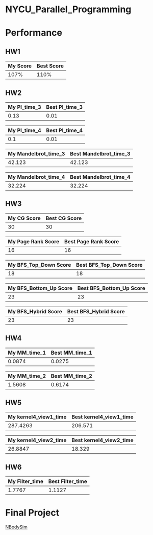 # NYCU_Parallel_Programming

# Performance

## HW1
| My Score | Best Score |
| -------- | ---------- |
| 107%     | 110%       |

## HW2
| My PI_time_3 | Best PI_time_3 | 
| ------------ | -------------- |
| 0.13         | 0.01           |

| My PI_time_4 | Best PI_time_4 | 
| ------------ | -------------- |
| 0.1          | 0.01           | 

| My Mandelbrot_time_3 | Best Mandelbrot_time_3 |
| -------------------- | ---------------------- |
| 42.123               | 42.123                 |

| My Mandelbrot_time_4 | Best Mandelbrot_time_4 |
| -------------------- | ---------------------- |
| 32.224               | 32.224                 |

## HW3
| My CG Score | Best CG Score |
| ----------- | ------------- |
| 30          | 30            |

| My Page Rank Score | Best Page Rank Score |
| ------------------ | -------------------- |
| 16                 | 16                   |

| My BFS_Top_Down Score | Best BFS_Top_Down Score |
| ----------- | ------------- |
| 18          | 18            |

| My BFS_Bottom_Up Score | Best BFS_Bottom_Up Score |
| ----------- | ------------- |
| 23          | 23            |

| My BFS_Hybrid Score | Best BFS_Hybrid Score |
| ----------- | ------------- |
| 23          | 23            |

## HW4
| My MM_time_1 | Best MM_time_1 |
| ------------ | -------------- |
| 0.0874       | 0.0275         |    

| My MM_time_2 | Best MM_time_2 |
| ------------ | -------------- |
| 1.5608       | 0.6174         |

## HW5
| My kernel4_view1_time | Best kernel4_view1_time |
| --------------------- | ----------------------- |
| 287.4263              | 206.571                 |

| My kernel4_view2_time | Best kernel4_view2_time |
| --------------------- | ----------------------- |
| 26.8847               | 18.329                  |

## HW6
| My Filter_time | Best Filter_time |
| -------------- | ---------------- |
| 1.7767         | 1.1127           |

# Final Project
[NBodySim](https://github.com/LJP-TW/NBodySim)
